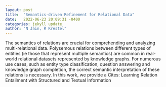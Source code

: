 ```yaml
---
layout: post
title:  "Semantics-driven Refinement for Relational Data"
date:   2022-06-23 20:09:31 -0400
categories: jekyll update
author: "N Jain, R Krestel"
---
```

The semantics of relations are crucial for comprehending and analyzing multi-relational data. Polysemous relations between different types of entities (ie those that represent multiple semantics) are common in real-world relational datasets represented by knowledge graphs. For numerous use cases, such as entity type classification, question answering and knowledge graph completion, the correct semantic interpretation of these relations is necessary. In this work, we provide a 
Cites: Learning Relation Entailment with Structured and Textual Information